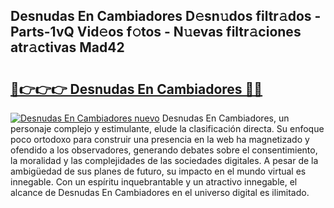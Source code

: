 ## Desnudas En Cambiadores D𝚎sn𝚞dos filtr𝚊dos - Parts-1vQ Vid𝚎os f𝚘tos - N𝚞evas filtr𝚊ciones atr𝚊ctivas Mad42

# <h2><a href="http://mb6ujb.tromn.icu/?c=Desnudas+En+Cambiadores">🔗👉👉👉 Desnudas En Cambiadores 🔗🔗</a></h2>

[![Desnudas En Cambiadores nuevo](https://i.imgur.com/pEAQMta.gif)](http://mb6ujb.tromn.icu/?c=Desnudas+En+Cambiadores)
Desnudas En Cambiadores, un personaje complejo y estimulante, elude la clasificación directa. Su enfoque poco ortodoxo para construir una presencia en la web ha magnetizado y ofendido a los observadores, generando debates sobre el consentimiento, la moralidad y las complejidades de las sociedades digitales. A pesar de la ambigüedad de sus planes de futuro, su impacto en el mundo virtual es innegable. Con un espíritu inquebrantable y un atractivo innegable, el alcance de Desnudas En Cambiadores en el universo digital es ilimitado.
